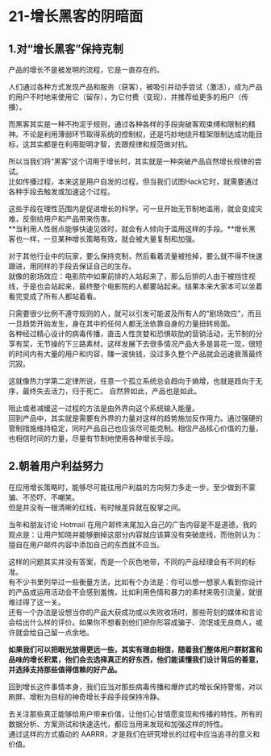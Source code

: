 # 21-增长黑客的阴暗面

## 1.对“增长黑客”保持克制

产品的增长不是被发明的流程，它是一直存在的。

人们通过各种方式发现产品和服务（获客），被吸引并动手尝试（激活），成为产品的用户不时地来使用它（留存），为它付费（变现），并推荐给更多的用户（传播）。

而黑客其实是一种不拘泥于规则，通过各种各样的手段突破客观束缚和限制的精神。不论是利用薄弱环节取得系统的控制权，还是巧妙地绕开框架限制达成功能目标，这其实都是在利用聪明才智，去跟规律和规范做对抗。

所以当我们将“黑客”这个词用于增长时，其实就是一种突破产品自然增长规律的尝试。  
比如传播过程，本来这是用户自发的过程，但当我们试图Hack它时，就需要通过各种手段去触发或加速这个过程。  

这些手段在理性范围内是促进增长的科学，可一旦开始无节制地滥用，就会变成灾难，反倒给用户和产品带来伤害。  
**当利用人性弱点能够快速见效时，就会有人倾向于滥用这样的手段。**增长黑客也一样，一旦某种增长策略有效，就会被大量复制和加强。

对于其他行业中的玩家，要么保持克制，然后看着流量被抢掉，要么就不得不快速跟进，用同样的手段去保证自己的生存。   
就像的剧场效应：电影院中如果前排的人站起来了，那么后排的人由于被挡住视线，于是也会站起来，最终整个电影院的人都要站起来。结果本来大家本可以坐着看完变成了所有人都站着看。

只需要很少比例不遵守规则的人，就可以引发可能波及所有人的“剧场效应”，而且一旦趋势开始发生，身在其中的任何人都无法依靠自身的力量扭转局面。  
各种经过精心设计的病毒传播，直击人性贪婪和恐惧软肋的营销活动，无节制的分享有奖，无节操的下三路素材。这样发展下去很多情况产品大多是昙花一现，很短的时间内有大量的用户和内容，赚一波快钱，没过多久整个产品就会迅速衰落最终沉寂。

这就像热力学第二定律所说，任意一个孤立系统总会趋向于熵增，也就是趋向于无序，最终失去活力，归于死亡。  自然界如此，产品也是如此。  

阻止或者减缓这一过程的方法是由外界向这个系统输入能量。  
回到产品中，其实就是需要有外界的力量对这样的趋势施加反作用力。通过强硬的管制措施维持稳定，同时产品自己也应该尽可能克制。相信产品核心价值的力量，也相信时间的力量，尽量有节制地使用各种增长手段。

## 2.朝着用户利益努力

在应用增长策略时，能够尽可能往用户利益的方向努力多走一步。至少做到不蒙骗、不恐吓、不嘲笑。  
但是并没有一根清晰的红线，有时候差异就在股掌之间。

当年和朋友讨论 Hotmail 在用户邮件末尾加入自己的广告内容是不是道德，我的观点是：让用户知晓并能够删掉这部分内容就应该算没有突破底线，而他则认为：擅自在用户邮件内容中添加自己的东西就不应当。

这样的问题其实并没有答案，而是一个灰色地带，不同的产品经理会有不同的标准。  
有不少书里列举过一些衡量方法，比如有个办法是：你可以想一想家人看到你设计的产品或运用活动会不会感到羞愧，比如利用色情和暴力的素材来吸引流量，就很难过得了这一关。  
还有一个办法是设想当你的产品大获成功或以失败收场时，那些苛刻的媒体和言论会给出什么样的评价。如果你不想看到他们把你形容成骗子、流氓或无良商人，或许就会给自己留一点余地。

**如果我们可以把眼光放得更远一些，其实有理由相信，随着我们整体用户群财富和品味的增长积累，他们会去选择真正的好东西，他们能读懂我们设计背后的善意，并选择支持那些值得信赖的好产品。**

回到增长这件事情本身，我们应当对那些病毒传播和爆炸式的增长保持警惕，对以刷屏、增粉为目标的神奇增长手段手段保持冷静。

去关注那些真正能够给用户带来价值，让他们心甘情愿变现和传播的特性。所有的数据分析、方案测试和快速迭代，都应当用来发现和加强这样的特性。  
通过这样的方式撬动的 AARRR，才是我们在研究增长的过程中应当追寻的意义和价值。